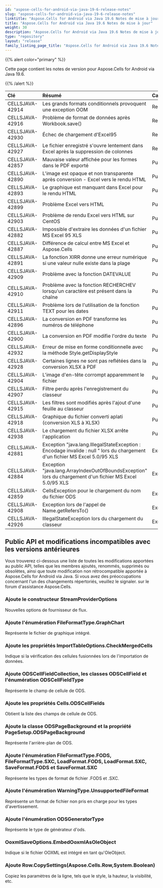 ```yaml
---
id: "aspose-cells-for-android-via-java-19-6-release-notes"
slug: "aspose-cells-for-android-via-java-19-6-release-notes"
linktitle: "Aspose.Cells for Android via Java 19.6 Notes de mise à jour"
title: "Aspose.Cells for Android via Java 19.6 Notes de mise à jour"
weight: 30
description: "Aspose.Cells for Android via Java 19.6 Notes de mise à jour – the latest updates and fixes."
type: "repository"
layout: "release"
family_listing_page_title: "Aspose.Cells for Android via Java 19.6 Notes de mise à jour"
---
```

{{% alert color="primary" %}} 

Cette page contient les notes de version pour Aspose.Cells for Android via Java 19.6.

{{% /alert %}} 

|**Clé**|**Résumé**|**Catégorie**|
|:- |:- |:- |
|CELLSJAVA-42914|Les grands formats conditionnels provoquent une exception OOM|Renforcement|
|CELLSJAVA-42916|Problème de format de données après Workbook.save()|Renforcement|
|CELLSJAVA-42930|Échec de chargement d'Excel95|Renforcement|
|CELLSJAVA-42927|Le fichier enregistré s'ouvre lentement dans Excel après la suppression de colonnes|Renforcement|
|CELLSJAVA-42857|Mauvaise valeur affichée pour les formes dans le PDF exporté|Punaise|
|CELLSJAVA-42890|L'image est opaque et non transparente après conversion - Excel vers le rendu HTML|Punaise|
|CELLSJAVA-42893|Le graphique est manquant dans Excel pour le rendu HTML|Punaise|
|CELLSJAVA-42899|Problème Excel vers HTML|Punaise|
|CELLSJAVA-42903|Problème de rendu Excel vers HTML sur CentOS|Punaise|
|CELLSJAVA-42882|Impossible d'extraire les données d'un fichier MS Excel 95 XLS|Punaise|
|CELLSJAVA-42887|Différence de calcul entre MS Excel et Aspose.Cells|Punaise|
|CELLSJAVA-42891|La fonction XIRR donne une erreur numérique si une valeur nulle existe dans la plage|Punaise|
|CELLSJAVA-42909|Problème avec la fonction DATEVALUE|Punaise|
|CELLSJAVA-42910|Problème avec la fonction RECHERCHEV lorsqu'un caractère est présent dans la chaîne|Punaise|
|CELLSJAVA-42911|Problème lors de l'utilisation de la fonction TEXT pour les dates|Punaise|
|CELLSJAVA-42896|La conversion en PDF transforme les numéros de téléphone|Punaise|
|CELLSJAVA-42900|La conversion en PDF modifie l'ordre du texte|Punaise|
|CELLSJAVA-42932|Erreur de mise en forme conditionnelle avec la méthode Style.getDisplayStyle|Punaise|
|CELLSJAVA-42928|Certaines lignes ne sont pas reflétées dans la conversion XLSX à PDF|Punaise|
|CELLSJAVA-42904|L'image d'en-tête corrompt apparemment le fichier|Punaise|
|CELLSJAVA-42907|Filtre perdu après l'enregistrement du classeur|Punaise|
|CELLSJAVA-42915|Les filtres sont modifiés après l'ajout d'une feuille au classeur|Punaise|
|CELLSJAVA-42918|Graphique du fichier converti aplati (conversion XLS à XLSX)|Punaise|
|CELLSJAVA-42938|Le chargement du fichier XLSX arrête l'application|Punaise|
|CELLSJAVA-42881|Exception "java.lang.IllegalStateException : Encodage invalide : null " lors du chargement d'un fichier MS Excel 5.0/95 XLS|Exception|
|CELLSJAVA-42884|Exception "java.lang.ArrayIndexOutOfBoundsException" lors du chargement d'un fichier MS Excel 5.0/95 XLS|Exception|
|CELLSJAVA-42859|CellsException pour le chargement du nom du fichier ODS|Exception|
|CELLSJAVA-42908|Exception lors de l'appel de Name.getRefersTo()|Exception|
|CELLSJAVA-42926|IllegalStateException lors du chargement du classeur|Exception|
## **Public API et modifications incompatibles avec les versions antérieures**
Vous trouverez ci-dessous une liste de toutes les modifications apportées au public API, telles que les membres ajoutés, renommés, supprimés ou obsolètes, ainsi que toute modification non rétrocompatible apportée à Aspose.Cells for Android via Java. Si vous avez des préoccupations concernant l'un des changements répertoriés, veuillez le signaler. sur le forum d'assistance Aspose.Cells.
### **Ajoute le constructeur StreamProviderOptions**
Nouvelles options de fournisseur de flux.
### **Ajoute l'énumération FileFormatType.GraphChart**
Représente le fichier de graphique intégré.
### **Ajoute les propriétés ImportTableOptions.CheckMergedCells**
Indique si la vérification des cellules fusionnées lors de l'importation de données.
### **Ajoute ODSCellFieldCollection, les classes ODSCellField et l'énumération ODSCellFieldType**
Représente le champ de cellule de ODS.
### **Ajoute les propriétés Cells.ODSCellFields**
Obtient la liste des champs de cellule de ODS.
### **Ajoute la classe ODSPageBackground et la propriété PageSetup.ODSPageBackground**
Représente l'arrière-plan de ODS.
### **Ajoute l'énumération FileFormatType.FODS, FileFormatType.SXC, LoadFormat.FODS, LoadFormat.SXC, SaveFormat.FODS et SaveFormat.SXC**
Représente les types de format de fichier .FODS et .SXC.
### **Ajoute l'énumération WarningType.UnsupportedFileFormat**
Représente un format de fichier non pris en charge pour les types d'avertissement.
### **Ajoute l'énumération ODSGeneratorType**
Représente le type de générateur d'ods.
### **OoxmlSaveOptions.EmbedOoxmlAsOleObject**
Indique si le fichier OOXML est intégré en tant qu'OleObject.
### **Ajoute Row.CopySettings(Aspose.Cells.Row,System.Boolean)**
Copiez les paramètres de la ligne, tels que le style, la hauteur, la visibilité, etc.
